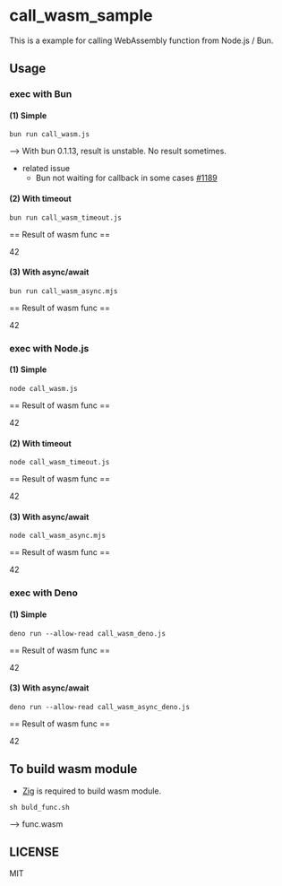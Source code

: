# call_wasm_sample

This is a example for calling WebAssembly function from Node.js / Bun.

## Usage


### exec with Bun

#### (1) Simple

```
bun run call_wasm.js
```

--> With bun 0.1.13, result is unstable. No result sometimes.

- related issue
  - Bun not waiting for callback in some cases [#1189](https://github.com/oven-sh/bun/issues/1189)


#### (2) With timeout

```
bun run call_wasm_timeout.js
```

== Result of wasm func ==

42

#### (3) With async/await

```
bun run call_wasm_async.mjs
```

== Result of wasm func ==

42


### exec with Node.js

#### (1) Simple

```
node call_wasm.js
```

== Result of wasm func ==

42

#### (2) With timeout

```
node call_wasm_timeout.js
```

== Result of wasm func ==

42

#### (3) With async/await

```
node call_wasm_async.mjs
```

== Result of wasm func ==

42

### exec with Deno

#### (1) Simple

```
deno run --allow-read call_wasm_deno.js
```

== Result of wasm func ==

42

#### (3) With async/await

```
deno run --allow-read call_wasm_async_deno.js
```

== Result of wasm func ==

42

## To build wasm module

- [Zig](https://ziglang.org/) is required to build wasm module.

```
sh buld_func.sh
```

--> func.wasm

## LICENSE

MIT